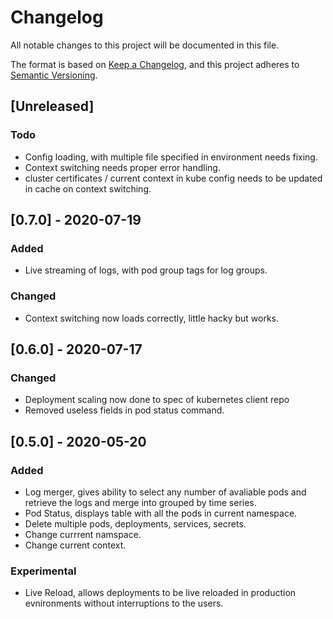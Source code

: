 # Changelog

All notable changes to this project will be documented in this file.

The format is based on [Keep a Changelog](https://keepachangelog.com/en/1.0.0/),
and this project adheres to [Semantic Versioning](https://semver.org/spec/v2.0.0.html).

## [Unreleased]

### Todo

- Config loading, with multiple file specified in environment needs fixing.
- Context switching needs proper error handling.
- cluster certificates / current context in kube config needs to be updated in cache on context switching.

## [0.7.0] - 2020-07-19

### Added 

- Live streaming of logs, with pod group tags for log groups.

### Changed

- Context switching now loads correctly, little hacky but works.

## [0.6.0] - 2020-07-17

### Changed
- Deployment scaling now done to spec of kubernetes client repo
- Removed useless fields in pod status command.

## [0.5.0] - 2020-05-20

### Added

- Log merger, gives ability to select any number of avaliable pods and retrieve the logs and merge into grouped by time series.
- Pod Status, displays table with all the pods in current namespace.
- Delete multiple pods, deployments, services, secrets.
- Change currrent namspace.
- Change current context.

### Experimental

- Live Reload, allows deployments to be live reloaded in production evnironments without interruptions to the users.
